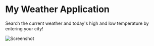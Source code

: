 # My Weather Application

Search the current weather and today's high and low temperature by entering your city! 

![Screenshot](/weather_app/src/assets/Screenshot.png)